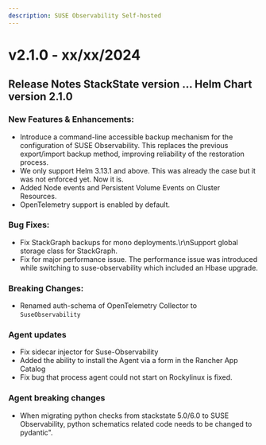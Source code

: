 ```yaml
---
description: SUSE Observability Self-hosted
---
```


# v2.1.0 - xx/xx/2024

## Release Notes StackState version ... Helm Chart version 2.1.0

### New Features & Enhancements:
* Introduce a command-line accessible backup mechanism for the configuration of SUSE Observability. This replaces the previous export/import backup method, improving reliability of the restoration process.
* We only support Helm 3.13.1 and above. This was already the case but it was not enforced yet. Now it is.
* Added Node events and Persistent Volume Events on Cluster Resources.
* OpenTelemetry support is enabled by default.

### Bug Fixes:
* Fix StackGraph backups for mono deployments.\r\nSupport global storage class for StackGraph.
* Fix for major performance issue. The performance issue was introduced while switching to suse-observability which included an Hbase upgrade.

### Breaking Changes:
* Renamed auth-schema of OpenTelemetry Collector to `SuseObservability`

### Agent updates
* Fix sidecar injector for Suse-Observability
* Added the ability to install the Agent via a form in the Rancher App Catalog
* Fix bug that process agent could not start on Rockylinux is fixed.

### Agent breaking changes
* When migrating python checks from stackstate 5.0/6.0 to SUSE Observability, python schematics related code needs to be changed to pydantic".
